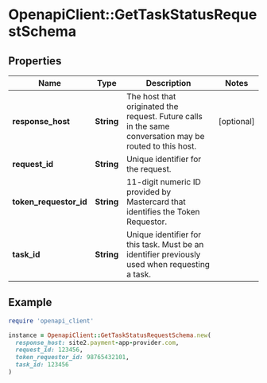 # OpenapiClient::GetTaskStatusRequestSchema

## Properties

| Name | Type | Description | Notes |
| ---- | ---- | ----------- | ----- |
| **response_host** | **String** | The host that originated the request. Future calls in the same conversation may be routed to this host.  | [optional] |
| **request_id** | **String** | Unique identifier for the request.  |  |
| **token_requestor_id** | **String** | 11-digit numeric ID provided by Mastercard that identifies the Token Requestor.  |  |
| **task_id** | **String** | Unique identifier for this task. Must be an identifier previously used when requesting a task.  |  |

## Example

```ruby
require 'openapi_client'

instance = OpenapiClient::GetTaskStatusRequestSchema.new(
  response_host: site2.payment-app-provider.com,
  request_id: 123456,
  token_requestor_id: 98765432101,
  task_id: 123456
)
```

